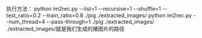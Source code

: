 执行方法：
python im2rec.py --list=1 --recursive=1 --shuffle=1 --test_ratio=0.2 --train_ratio=0.8 ./pig ./extracted_images/
python im2rec.py --num_thread=4 --pass-through=1 ./pig ./extracted_images/
./extracted_images/就是我们生成的猪图片的路径
